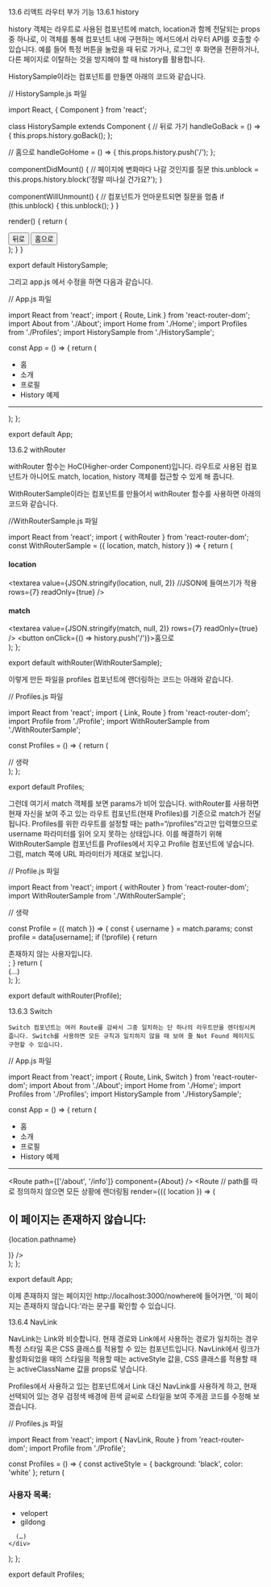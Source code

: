 13.6 리액트 라우터 부가 기능
13.6.1 history

 

   history 객체는 라우트로 사용된 컴포넌트에 match, location과 함께 전달되는 props 중 하나로, 이 객체를 통해 컴포넌트 내에 구현하는 메서드에서 라우터 API를 호출할 수 있습니다. 예를 들어 특정 버튼을 눌렀을 때 뒤로 가거나, 로그인 후 화면을 전환하거나, 다른 페이지로 이탈하는 것을 방지해야 할 때 history를 활용합니다.

HistorySample이라는 컴포넌트를 만들면 아래의 코드와 같습니다.

// HistorySample.js 파일

import React, { Component } from 'react';


class HistorySample extends Component {
  // 뒤로 가기
  handleGoBack = () => {
    this.props.history.goBack();
  };
 
  // 홈으로
  handleGoHome = () => {
    this.props.history.push('/');
  };
 
  componentDidMount() {
    // 페이지에 변화마다 나갈 것인지를 질문
    this.unblock = this.props.history.block('정말 떠나실 건가요?');
  }
 
  componentWillUnmount() {
    // 컴포넌트가 언마운트되면 질문을 멈춤
    if (this.unblock) {
      this.unblock();
    }
  }

render() {
    return (
      <div>
        <button onClick={this.handleGoBack}>뒤로</button>
        <button onClick={this.handleGoHome}>홈으로</button>
      </div>
    );
  }
}

export default HistorySample;
 
그리고 app.js 에서 수정을 하면 다음과 같습니다.

 

// App.js 파일 

import React from 'react';
import { Route, Link } from 'react-router-dom';
import About from './About';
import Home from './Home';
import Profiles from './Profiles';
import HistorySample from './HistorySample';

const App = () => {
return (
  <div>
      <ul>
        <li>
          <Link to="/">홈</Link>
        </li>
        <li>
          <Link to="/about">소개</Link>
        </li>
        <li>
          <Link to="/profiles">프로필</Link>
        </li>
        <li>
          <Link to="/history">History 예제</Link>
        </li>
      </ul>
      <hr />
      <Route path="/" component={Home} exact={true} />
    <Route path={['/about', '/info']} component={About} />
      <Route path="/profiles" component={Profiles} />
      <Route path="/history" component={HistorySample} />
    </div>
);
};

export default App;
 
 

 

13.6.2 withRouter

 

  withRouter 함수는 HoC(Higher-order Component)입니다. 라우트로 사용된 컴포넌트가 아니어도 match, location, history 객체를 접근할 수 있게 해 줍니다.

WithRouterSample이라는 컴포넌트를 만들어서 withRouter 함수를 사용하면 아래의 코드와 같습니다.

 

//WithRouterSample.js 파일

import React from 'react';
import { withRouter } from 'react-router-dom';
const WithRouterSample = ({ location, match, history }) => {
  return (
    <div>
      <h4>location</h4>
      <textarea
        value={JSON.stringify(location, null, 2)}  //JSON에 들여쓰기가 적용
        rows={7}
        readOnly={true}
      />
      <h4>match</h4>
      <textarea
        value={JSON.stringify(match, null, 2)}
        rows={7}
        readOnly={true}
      />
      <button onClick={() => history.push('/')}>홈으로</button>
    </div>
  );
};

export default withRouter(WithRouterSample);
 
이렇게 만든 파일을 profiles 컴포넌트에 랜더링하는 코드는 아래와 같습니다.

 

// Profiles.js 파일

import React from 'react';
import { Link, Route } from 'react-router-dom';
import Profile from './Profile';
import WithRouterSample from './WithRouterSample';


const Profiles = () => {
  return (
    <div>
// 생략
      <WithRouterSample />
    </div>
  );
};

export default Profiles;
 
   그런데 여기서 match 객체를 보면 params가 비어 있습니다. withRouter를 사용하면 현재 자신을 보여 주고 있는 라우트 컴포넌트(현재 Profiles)를 기준으로 match가 전달됩니다. Profiles를 위한 라우트를 설정할 때는 path=“/profiles”라고만 입력했으므로 username 파라미터를 읽어 오지 못하는 상태입니다. 이를 해결하기 위해 WithRouterSample 컴포넌트를 Profiles에서 지우고 Profile 컴포넌트에 넣습니다. 그럼, match 쪽에 URL 파라미터가 제대로 보입니다.

// Profile.js 파일

import React from 'react';
import { withRouter } from 'react-router-dom';
import WithRouterSample from './WithRouterSample';

// 생략

const Profile = ({ match }) => {
  const { username } = match.params;
  const profile = data[username];
  if (!profile) {
    return <div>존재하지 않는 사용자입니다.</div>;
  }
  return (
    <div>
      (…)
      <WithRouterSample />
    </div>
  );
};

export default withRouter(Profile);
 
 

 

 

13.6.3 Switch

 

    Switch 컴포넌트는 여러 Route를 감싸서 그중 일치하는 단 하나의 라우트만을 렌더링시켜 줍니다. Switch를 사용하면 모든 규칙과 일치하지 않을 때 보여 줄 Not Found 페이지도 구현할 수 있습니다.

 

// App.js 파일

import React from 'react';
import { Route, Link, Switch } from 'react-router-dom';
import About from './About';
import Home from './Home';
import Profiles from './Profiles';
import HistorySample from './HistorySample';


const App = () => {
  return (
    <div>
      <ul>
        <li>
          <Link to="/">홈</Link>
        </li>
        <li>
          <Link to="/about">소개</Link>
        </li>
        <li>
          <Link to="/profiles">프로필</Link>
        </li>
        <li>
          <Link to="/history">History 예제</Link>
        </li>
      </ul>
      <hr />
      <Switch>
        <Route path="/" component={Home} exact={true} />
        <Route path={['/about', '/info']} component={About} />
        <Route path="/profiles" component={Profiles} />
        <Route path="/history" component={HistorySample} />
        <Route
          // path를 따로 정의하지 않으면 모든 상황에 렌더링됨
          render={({ location }) => (
            <div>
              <h2>이 페이지는 존재하지 않습니다:</h2>
              <p>{location.pathname}</p>
            </div>
          )}
        />
      </Switch>
    </div>
  );
};



export default App;
 
이제 존재하지 않는 페이지인 http://localhost:3000/nowhere에 들어가면, '이 페이지는 존재하지 않습니다:'라는 문구를 확인할 수 있습니다.

 

 

 

13.6.4 NavLink

 

   NavLink는 Link와 비슷합니다. 현재 경로와 Link에서 사용하는 경로가 일치하는 경우 특정 스타일 혹은 CSS 클래스를 적용할 수 있는 컴포넌트입니다. NavLink에서 링크가 활성화되었을 때의 스타일을 적용할 때는 activeStyle 값을, CSS 클래스를 적용할 때는 activeClassName 값을 props로 넣습니다.

Profiles에서 사용하고 있는 컴포넌트에서 Link 대신 NavLink를 사용하게 하고, 현재 선택되어 있는 경우 검정색 배경에 흰색 글씨로 스타일을 보여 주게끔 코드를 수정해 보겠습니다.

// Profiles.js 파일

import React from 'react';
import { NavLink, Route } from 'react-router-dom';
import Profile from './Profile';


const Profiles = () => {
  const activeStyle = {
    background: 'black',
    color: 'white'
  };
  return (
    <div>
      <h3>사용자 목록:</h3>
      <ul>
        <li>
          <NavLink activeStyle={activeStyle} to="/profiles/velopert" active>
            velopert
          </NavLink>
        </li>
        <li>
          <NavLink activeStyle={activeStyle} to="/profiles/gildong">
            gildong
          </NavLink>
        </li>
      </ul>



      (…)
    </div>
  );
};



export default Profiles;
 
